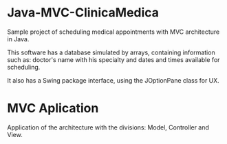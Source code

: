 # Java-MVC-ClinicaMedica

Sample project of scheduling medical appointments with MVC architecture in Java.

This software has a database simulated by arrays, containing information such as: doctor's name with his specialty and dates and times available for scheduling.

It also has a Swing package interface, using the JOptionPane class for UX.

# MVC Aplication

Application of the architecture with the divisions: Model, Controller and View.

